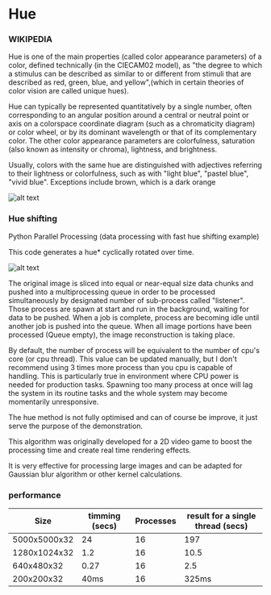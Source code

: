 # Hue

### WIKIPEDIA

Hue is one of the main properties (called color appearance parameters) of a color, defined technically (in the CIECAM02 model), 
as "the degree to which a stimulus can be described as similar to or different from stimuli that are described as red, 
green, blue, and yellow",(which in certain theories of color vision are called unique hues). 

Hue can typically be represented quantitatively by a single number, often corresponding to an angular position around a central or neutral point or axis on a colorspace coordinate diagram (such as a chromaticity diagram) or color wheel, 
or by its dominant wavelength or that of its complementary color. The other color appearance parameters are colorfulness,
saturation (also known as intensity or chroma), lightness, and brightness.

Usually, colors with the same hue are distinguished with adjectives referring to their lightness or colorfulness, 
such as with "light blue", "pastel blue", "vivid blue". Exceptions include brown, which is a dark orange

![alt text](https://github.com/hamrazsheikhi/Python-Repo/HueShift/blob/master/hue1.png)

### Hue shifting 

Python Parallel Processing (data processing with fast hue shifting example)

This code generates a hue* cyclically rotated over time.

![alt text](https://github.com/hamrazsheikhi/Python-Repo/HueShift/blob/master/Hue.png)

The original image is sliced into equal or near-equal size data chunks and pushed into
a multiprocessing queue in order to be processed simultaneously by designated number
of sub-process called "listener". 
Those process are spawn at start and run in the background, waiting for data to be pushed.
When a job is complete, process are becoming idle until another job is pushed into the queue.
When all image portions have been processed (Queue empty), the image reconstruction is taking place.

By default, the number of process will be equivalent to the number of cpu's core (or cpu thread).
This value can be updated manually, but I don't recommend using 3 times more process than you cpu
is capable of handling. This is particularly true in environment where CPU power is needed for production tasks.
Spawning too many process at once will lag the system in its routine tasks and the whole system may become
momentarily unresponsive.

The hue method is not fully optimised and can of course be improve,
it just serve the purpose of the demonstration.

This algorithm was originally developed for a 2D video game to boost the processing time
and create real time rendering effects.

It is very effective for processing large images and can be adapted for Gaussian blur algorithm or other kernel calculations.

### performance
Size           | timming (secs)| Processes | result for a single thread (secs)
---------------|---------------|-----------|-----------------------------------------------------
5000x5000x32   |   24          |     16    | 197
1280x1024x32   |   1.2         |     16    | 10.5 
640x480x32     |   0.27        |     16    | 2.5
200x200x32     |   40ms        |     16    | 325ms 
